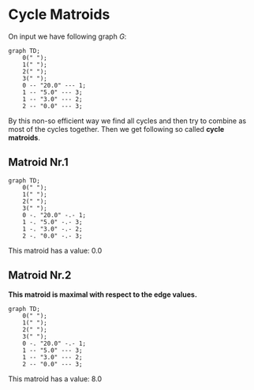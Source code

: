 # Cycle Matroids

On input we have following graph $G$:

```mermaid
graph TD;
	0(" ");
	1(" ");
	2(" ");
	3(" ");
	0 -- "20.0" --- 1;
	1 -- "5.0" --- 3;
	1 -- "3.0" --- 2;
	2 -- "0.0" --- 3;
```

By this non-so efficient way we find all cycles and then try to combine as most of the cycles together. Then we get following so called **cycle matroids**.

## Matroid Nr.1

```mermaid
graph TD;
	0(" ");
	1(" ");
	2(" ");
	3(" ");
	0 -. "20.0" -.- 1;
	1 -. "5.0" -.- 3;
	1 -. "3.0" -.- 2;
	2 -. "0.0" -.- 3;
```

This matroid has a value: 0.0

## Matroid Nr.2

**This matroid is maximal with respect to the edge values.**

```mermaid
graph TD;
	0(" ");
	1(" ");
	2(" ");
	3(" ");
	0 -. "20.0" -.- 1;
	1 -- "5.0" --- 3;
	1 -- "3.0" --- 2;
	2 -- "0.0" --- 3;
```

This matroid has a value: 8.0

